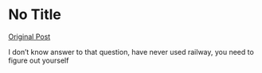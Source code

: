 # No Title

[Original Post](https://discourse.onlinedegree.iitm.ac.in/t/169029/671)

<p>I don’t know answer to that question, have never used railway, you need to figure out yourself</p>